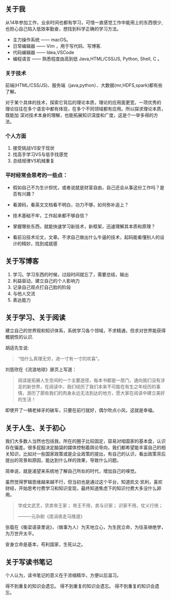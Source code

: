 
## 关于我

从14年参加工作，业余时间也都有学习，可惜一直感觉工作中能用上的东西很少,也担心自己陷入低效率勤奋，想找到科学正确的学习方法。

- 主力操作系统 —— macOS。
- 日常编辑器 —— Vim ，用于写代码、写博客.
- 代码编辑器 —— Idea,VSCode 
- 编程语言 —— 熟悉程度由高到低 Java,HTML/CSS/JS, Python, Shell, C 。

### 关于技术

前端(HTML/CSS/JS)、服务端（java,python）、大数据(mr,HDFS,spark)都有些了解。

对于某个具体的技术，探索它背后的理论本质，理论的应用面更宽，一项优秀的
理论往往在多个语言中都有体现，在多个不同领域都有应用。所以探求理论本质，既能加
深对技术本身的理解，也能拓展知识深度和广度，这是个一举多得的方法。

### 个人方面

1. 接受挑战VS安于现状
2. 找高手学习VS与低手找感觉
3. 总结规律VS机械重复

### 平时经常会思考的一些点：

- 假如自己不为生计担忧，或者说就是财富自由，自己还会从事这份工作吗？是否有兴趣？

- 看源码，看英文文档看不明白，功力不够，如何弥补追上？

- 技术基础不牢，工作起来都不够自信？

- 掌握哪些东西，就能快速学习新技术，新框架，迅速理解其本质和原理？

- 看前沿技术论文，文章。不求自己做出什么牛逼的技术，起码能看懂别人的设计的精妙，找到成就感

## 关于写博客
1. 学习。学习东西的时候，过段时间就忘了，需要总结，输出
2. 利益驱动，建立自己的个人影响力
3. 记录自己观点打自己脸的阶段
4. 与他人交流
5. 表达能力

## 关于学习、关于阅读


建立自己的世界观和知识体系，系统学习各个领域，不求精通，但求对世界能获得概貌性的认识.

胡适先生说:

>“怕什么真理无穷，进一寸有一寸的欢喜”。



<!-- ![liucixin-talk-about-reading](/img/liucixin-talk-about-reading.png) -->
刘慈欣在《流浪地球》扉页上写道：

> 阅读是拓展人生空间的一个主要途径，每本书都是一扇门，通向我们没有涉足的新世界，在阅读中，我们经历了我们本来不可能在有生之年经历的事情，游历了那些我们的肉身永远无法到达的地方，愿大家在阅读中建立美好的生活！


即使开了一辆老掉牙的破车，只要在前行就好，偶尔吹点小风，这就是幸福。



## 关于人生、关于初心

我们大多数人当然也包括我，所在的圈子比较固定，容易对咱国家的基本盘，认识存在偏差。很多屁股决定脑袋的媒体控制着舆论导向，我们都希望能丰富自己的相关知识，比如对一些国家政策或是企业政策的提出，有自己的认识，看出政策背后提出的背景和原因，能达到什么样的效果，导致什么问题。

简单说，就是渴望来系统地了解自己所处的时代，增加自己的嗅觉。

虽然觉得罗辑思维越来越不行，但当初也是通过这个平台，知道凯文·凯利，喜欢财经，开始思考付费学习和知识变现，最终知道焦虑下的知识付费大多没什么卵用。

> 学成文武艺，货卖帝王家；
> 帝王不用，卖与识家；
> 识家不用，仗义行侠；
>
>    ———元杂剧《庞涓夜走马陵道》


张载在《衡梁语录里说》，（做事为人）为天地立心，为生民立命，为往圣继绝学，为万世开太平。

安身立命是基本，苟利国家，生死以之。

## 关于写读书笔记

个人认为，读书笔记的意义在于浓缩精华，方便以后温习。

得不到重复的知识会遗忘。
得不到重复的知识会遗忘。
得不到重复的知识会遗忘。

